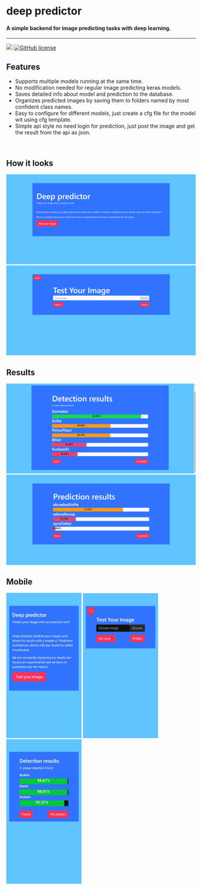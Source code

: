 # deep predictor
#### A simple backend for image predicting tasks with deep learning.
___

![](https://img.shields.io/github/repo-size/cccaaannn/deep_predictor?style=flat-square) [![GitHub license](https://img.shields.io/github/license/cccaaannn/deep_predictor?style=flat-square)](https://github.com/cccaaannn/deep_predictor/blob/master/LICENSE)

## Features
- Supports multiple models running at the same time.
- No modification needed for regular image predicting keras models.
- Saves detailed info about model and prediction to the database.
- Organizes predicted images by saving them to folders named by most confident class names.
- Easy to configure for different models, just create a cfg file for the model wit using cfg template.
- Simple api style no need login for prediction, just post the image and get the result from the api as json. 

</br>

## How it looks
<img src="other/readme_images/main_page_example.png" alt="drawing" width="600"/>
<img src="other/readme_images/upload_image_example.png" alt="drawing" width="600"/>

</br>

## Results

<img src="other/readme_images/results_example1.png" alt="drawing" width="600"/>
<img src="other/readme_images/results_example2.png" alt="drawing" width="600"/>

</br>

## Mobile

<img src="other/readme_images/main_page_mobile_example.png" alt="drawing" width="200"/> <img src="other/readme_images/upload_image_mobile_example.png" alt="drawing" width="200"/> <img src="other/readme_images/results_mobile_example.png" alt="drawing" width="200"/>

</br>
